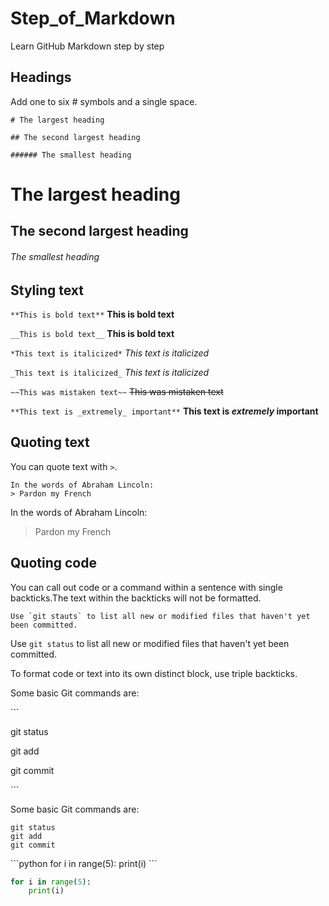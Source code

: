 # Step_of_Markdown
Learn GitHub Markdown step by step

## Headings
Add one to six # symbols and a single space.

`# The largest heading`

`## The second largest heading`

`###### The smallest heading`
# The largest heading
## The second largest heading
###### The smallest heading

## Styling text
`**This is bold text**`
**This is bold text**

`__This is bold text__`
__This is bold text__

`*This text is italicized*`
*This text is italicized*

`_This text is italicized_`
_This text is italicized_

`~~This was mistaken text~~`
~~This was mistaken text~~

`**This text is _extremely_ important**`
**This text is _extremely_ important**

## Quoting text
You can quote text with `>`.

```
In the words of Abraham Lincoln:
> Pardon my French
```
In the words of Abraham Lincoln:
>Pardon my French

## Quoting code
You can call out code or a command within a sentence with single backticks.The text within the backticks will not be formatted.
```
Use `git stauts` to list all new or modified files that haven't yet been committed.
```
Use `git status` to list all new or modified files that haven't yet been committed.

To format code or text into its own distinct block, use triple backticks.

Some basic Git commands are:

\`\`\`

git status

git add

git commit

\`\`\`

Some basic Git commands are:
```
git status
git add
git commit
```

\`\`\`python
for i in range(5):
    print(i)
\`\`\`

```python
for i in range(5):
    print(i)
```
